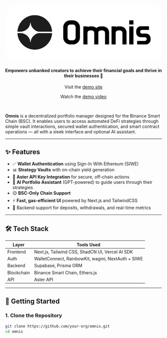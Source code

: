 <p align="center">
  <a href="">
    <div style="background-color: white; display: inline-block; padding: 10px; border-radius: 50px;">
        <img src="./public/omnis-logo-full.png" alt="omnis logo" width="500" />
    </div>
  </a>
</p>

<h4 align="center">Empowers unbanked creators to achieve their financial goals and thrive in their businesses 🏦</h4>
<p align="center">Visit the <a href="" target="_blank">demo site</a></p>
<p align="center">Watch the <a href="" target="_blank">demo video</a></p>
<br />

**Omnis** is a decentralized portfolio manager designed for the Binance Smart Chain (BSC). It enables users to access automated DeFi strategies through simple vault interactions, secured wallet authentication, and smart contract operations — all with a sleek interface and optional AI assistant.

---

## ✨ Features

- ✅ **Wallet Authentication** using Sign-In With Ethereum (SIWE)
- 📊 **Strategy Vaults** with on-chain yield generation
- 🔐 **Aster API Key Integration** for secure, off-chain actions
- 🧠 **AI Portfolio Assistant** (GPT-powered) to guide users through their strategies
- 🟡 **BSC-Only Chain Support**
- ⚡️ **Fast, gas-efficient UI** powered by Next.js and TailwindCSS
- 🔌 Backend support for deposits, withdrawals, and real-time metrics

---

## 🛠️ Tech Stack

| Layer      | Tools Used                                        |
| ---------- | ------------------------------------------------- |
| Frontend   | Next.js, Tailwind CSS, ShadCN UI, Vercel AI SDK   |
| Auth       | WalletConnect, RainbowKit, wagmi, NextAuth + SIWE |
| Backend    | Supabase, Prisma ORM                              |
| Blockchain | Binance Smart Chain, Ethers.js                    |
| API        | Aster API                                         |

---

## 🚀 Getting Started

### 1. Clone the Repository

```bash
git clone https://github.com/your-org/omnis.git
cd omnis
